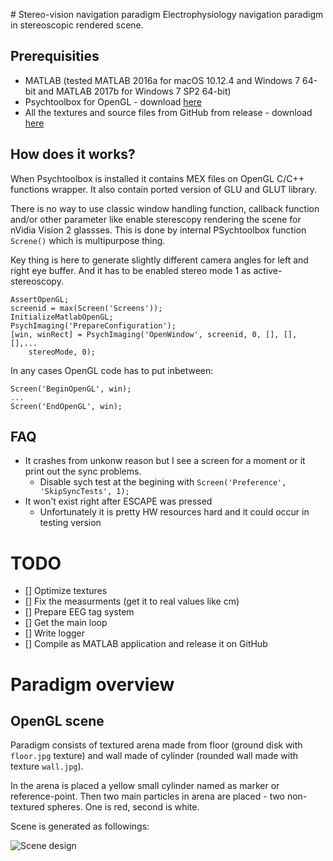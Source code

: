 # Stereo-vision navigation paradigm
Electrophysiology navigation paradigm in stereoscopic rendered scene.

## Prerequisities
* MATLAB (tested MATLAB 2016a for macOS 10.12.4 and Windows 7 64-bit and MATLAB 2017b for Windows 7 SP2 64-bit)
* Psychtoolbox for OpenGL - download [here](http://psychtoolbox.org)
* All the textures and source files from GitHub from release - download [here](https://github.com/neuropacabra/Stereo/releases)

## How does it works?
When Psychtoolbox is installed it contains MEX files on OpenGL C/C++ functions wrapper. It also contain ported version of GLU and GLUT library.

There is no way to use classic window handling function, callback function and/or other parameter like enable sterescopy rendering the scene for nVidia Vision 2 glassses. This is done by internal PSychtoolbox function `Screne()` which is multipurpose thing.

Key thing is here to generate slightly different camera angles for left and right eye buffer. And it has to be enabled stereo mode 1 as active-stereoscopy.

```
AssertOpenGL;
screenid = max(Screen('Screens'));
InitializeMatlabOpenGL;
PsychImaging('PrepareConfiguration');
[win, winRect] = PsychImaging('OpenWindow', screenid, 0, [], [], [],...
    stereoMode, 0);
```

In any cases OpenGL code has to put inbetween:

```
Screen('BeginOpenGL', win);
...
Screen('EndOpenGL', win);
```

## FAQ
* It crashes from unkonw reason but I see a screen for a moment or it print out the sync problems.
    * Disable sych test at the begining with `Screen('Preference', 'SkipSyncTests', 1);`
* It won't exist right after ESCAPE was pressed
    * Unfortunately it is pretty HW resources hard and it could occur in testing version

# TODO
- [] Optimize textures
- [] Fix the measurments (get it to real values like cm)
- [] Prepare EEG tag system
- [] Get the main loop
- [] Write logger
- [] Compile as MATLAB application and release it on GitHub

# Paradigm overview

## OpenGL scene

Paradigm consists of textured arena made from floor (ground disk with `floor.jpg` texture) and wall made of cylinder (rounded wall made with texture `wall.jpg`).

In the arena is placed a yellow small cylinder named as marker or reference-point. Then two main particles in arena are placed - two non-textured spheres. One is red, second is white.

Scene is generated as followings:

![Scene design](https://github.com/neuropacabra/Stereo/releases)